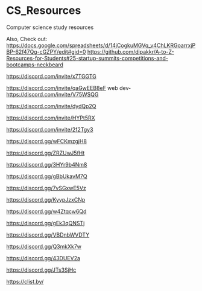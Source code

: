 # CS_Resources
Computer science study resources

Also, Check out: https://docs.google.com/spreadsheets/d/14jCogkuMGVq_v4ChLKRGoarrxjPBP-62f47Qg-cGZPY/edit#gid=0
                 https://github.com/dipakkr/A-to-Z-Resources-for-Students#25-startup-summits-competitions-and-bootcamps-neckbeard


https://discord.com/invite/x7TGGTG

https://discord.com/invite/qaGwEEB8eF
 web dev- https://discord.com/invite/V75WSQG

https://discord.com/invite/dydQp2Q

https://discord.com/invite/HYPt5RX

https://discord.com/invite/2f2Tgy3

https://discord.gg/wFCKmzgjH8

https://discord.gg/ZRZUwJ5fHt

https://discord.gg/3HYr9b4Nm8

https://discord.gg/gBbUkavM7Q

https://discord.gg/7vSGxwE5Vz

https://discord.gg/KyypJzxCNp

https://discord.gg/w4Ztqcw6Qd

https://discord.gg/gEk3qQNSTj

https://discord.gg/VBDnbWVDTY

https://discord.gg/Q3mkXk7w

https://discord.gg/43DUEV2a

https://discord.gg/JTs3SjHc










https://clist.by/
